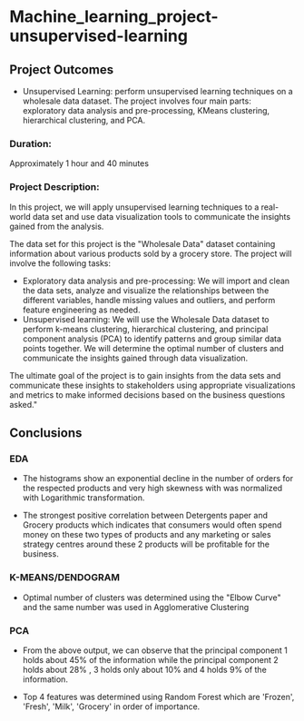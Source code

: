 # Machine_learning_project-unsupervised-learning

## Project Outcomes
- Unsupervised Learning: perform unsupervised learning techniques on a wholesale data dataset. The project involves four main parts: exploratory data analysis and pre-processing, KMeans clustering, hierarchical clustering, and PCA.
### Duration:
Approximately 1 hour and 40 minutes
### Project Description:
In this project, we will apply unsupervised learning techniques to a real-world data set and use data visualization tools to communicate the insights gained from the analysis.

The data set for this project is the "Wholesale Data" dataset containing information about various products sold by a grocery store.
The project will involve the following tasks:

-	Exploratory data analysis and pre-processing: We will import and clean the data sets, analyze and visualize the relationships between the different variables, handle missing values and outliers, and perform feature engineering as needed.
-	Unsupervised learning: We will use the Wholesale Data dataset to perform k-means clustering, hierarchical clustering, and principal component analysis (PCA) to identify patterns and group similar data points together. We will determine the optimal number of clusters and communicate the insights gained through data visualization.

The ultimate goal of the project is to gain insights from the data sets and communicate these insights to stakeholders using appropriate visualizations and metrics to make informed decisions based on the business questions asked."

## Conclusions
### EDA
* The histograms show an exponential decline in the number of orders for the respected products and very high skewness with was normalized with Logarithmic transformation.

* The strongest positive correlation between Detergents paper and Grocery products which indicates that consumers would often spend money on these two types of products and any marketing or sales strategy centres around these 2 products will be profitable for the business. 

### K-MEANS/DENDOGRAM 
* Optimal number of clusters was determined using the "Elbow Curve" and the same number was used in Agglomerative Clustering

### PCA
* From the above output, we can observe that the principal component 1 holds about 45% of the information while the principal component 2 holds about 28% , 3 holds only about 10% and 4 holds 9% of the information.

* Top 4 features was determined using Random Forest which are 'Frozen', 'Fresh', 'Milk', 'Grocery' in order of importance.
